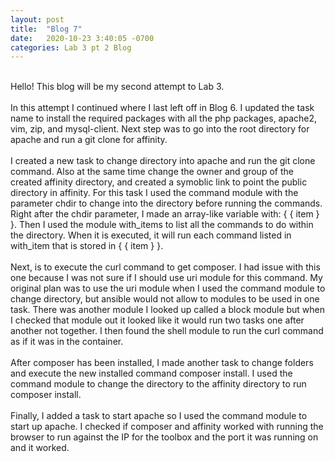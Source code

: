 ```yaml
---
layout: post
title:  "Blog 7"
date:   2020-10-23 3:40:05 -0700
categories: Lab 3 pt 2 Blog
---
```

<br />
Hello! This blog will be my second attempt to Lab 3.
<br />
<br />
In this attempt I continued where I last left off in Blog 6. I updated the task name to install the required packages with all the php packages, apache2, vim, zip, and mysql-client. Next step was to go into the root directory for apache and run a git clone for affinity. 
<br />
<br />
I created a new task to change directory into apache and run the git clone command. Also at the same time change the owner and group of the created affinity directory, and created a symoblic link to point the public directory in affinity. For this task I used the command module with the parameter chdir to change into the directory before running the commands. Right after the chdir parameter, I made an array-like variable with: { { item } }. Then I used the module with_items to list all the commands to do within the directory. When it is executed, it will run each command listed in with_item that is stored in { { item } }.
<br />
<br />
Next, is to execute the curl command to get composer. I had issue with this one because I was not sure if I should use uri module for this command. My original plan was to use the uri module when I used the command module to change directory, but ansible would not allow to modules to be used in one task. There was another module I looked up called a block module but when I checked that module out it looked like it would run two tasks one after another not together. I then found the shell module to run the curl command as if it was in the container. 
<br />
<br />
After composer has been installed, I made another task to change folders and execute the new installed command composer install. I used the command module to change the directory to the affinity directory to run composer install.
<br />
<br />
Finally, I added a task to start apache so I used the command module to start up apache. I checked if composer and affinity worked with running the browser to run against the IP for the toolbox and the port it was running on and it worked.

